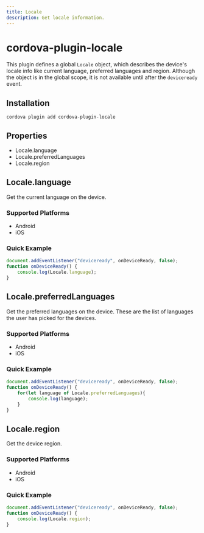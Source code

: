 ```yaml
---
title: Locale
description: Get locale information.
---
```

<!--
# license: Licensed to the Apache Software Foundation (ASF) under one
#         or more contributor license agreements.  See the NOTICE file
#         distributed with this work for additional information
#         regarding copyright ownership.  The ASF licenses this file
#         to you under the Apache License, Version 2.0 (the
#         "License"); you may not use this file except in compliance
#         with the License.  You may obtain a copy of the License at
#
#           http://www.apache.org/licenses/LICENSE-2.0
#
#         Unless required by applicable law or agreed to in writing,
#         software distributed under the License is distributed on an
#         "AS IS" BASIS, WITHOUT WARRANTIES OR CONDITIONS OF ANY
#         KIND, either express or implied.  See the License for the
#         specific language governing permissions and limitations
#         under the License.
-->

# cordova-plugin-locale

This plugin defines a global `Locale` object, which describes the device's locale info like current language, preferred languages and region.
Although the object is in the global scope, it is not available until after the `deviceready` event.

## Installation

    cordova plugin add cordova-plugin-locale

## Properties

- Locale.language
- Locale.preferredLanguages
- Locale.region

## Locale.language

Get the current language on the device.

### Supported Platforms

- Android
- iOS

### Quick Example

```js
document.addEventListener("deviceready", onDeviceReady, false);
function onDeviceReady() {
    console.log(Locale.language);
}
```

## Locale.preferredLanguages

Get the preferred languages on the device. These are the list of languages the user has picked for the devices.

### Supported Platforms

- Android
- iOS

### Quick Example

```js
document.addEventListener("deviceready", onDeviceReady, false);
function onDeviceReady() {
    for(let language of Locale.preferredLanguages){
        console.log(language);
    }
}
```

## Locale.region

Get the device region.

### Supported Platforms

- Android
- iOS

### Quick Example

```js
document.addEventListener("deviceready", onDeviceReady, false);
function onDeviceReady() {
    console.log(Locale.region);
}
```

